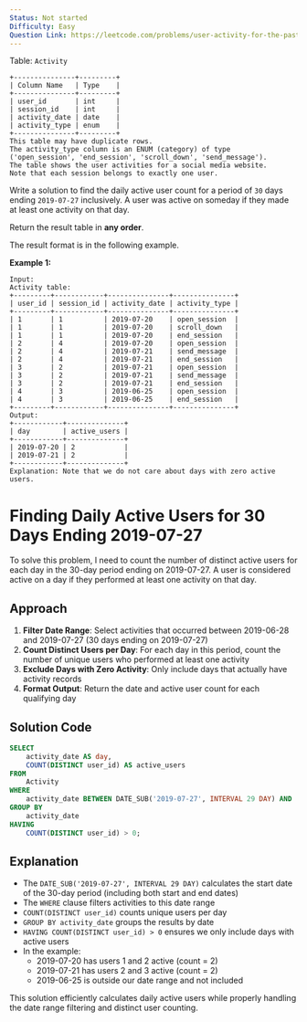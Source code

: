 ```yaml
---
Status: Not started
Difficulty: Easy
Question Link: https://leetcode.com/problems/user-activity-for-the-past-30-days-i/
---
```

Table: `Activity`

```Plain
+---------------+---------+
| Column Name   | Type    |
+---------------+---------+
| user_id       | int     |
| session_id    | int     |
| activity_date | date    |
| activity_type | enum    |
+---------------+---------+
This table may have duplicate rows.
The activity_type column is an ENUM (category) of type ('open_session', 'end_session', 'scroll_down', 'send_message').
The table shows the user activities for a social media website.
Note that each session belongs to exactly one user.
```

Write a solution to find the daily active user count for a period of `30` days ending `2019-07-27` inclusively. A user was active on someday if they made at least one activity on that day.

Return the result table in **any order**.

The result format is in the following example.

**Example 1:**

```Plain
Input:
Activity table:
+---------+------------+---------------+---------------+
| user_id | session_id | activity_date | activity_type |
+---------+------------+---------------+---------------+
| 1       | 1          | 2019-07-20    | open_session  |
| 1       | 1          | 2019-07-20    | scroll_down   |
| 1       | 1          | 2019-07-20    | end_session   |
| 2       | 4          | 2019-07-20    | open_session  |
| 2       | 4          | 2019-07-21    | send_message  |
| 2       | 4          | 2019-07-21    | end_session   |
| 3       | 2          | 2019-07-21    | open_session  |
| 3       | 2          | 2019-07-21    | send_message  |
| 3       | 2          | 2019-07-21    | end_session   |
| 4       | 3          | 2019-06-25    | open_session  |
| 4       | 3          | 2019-06-25    | end_session   |
+---------+------------+---------------+---------------+
Output:
+------------+--------------+
| day        | active_users |
+------------+--------------+
| 2019-07-20 | 2            |
| 2019-07-21 | 2            |
+------------+--------------+
Explanation: Note that we do not care about days with zero active users.
```

# Finding Daily Active Users for 30 Days Ending 2019-07-27

To solve this problem, I need to count the number of distinct active users for each day in the 30-day period ending on 2019-07-27. A user is considered active on a day if they performed at least one activity on that day.

## Approach

1. **Filter Date Range**: Select activities that occurred between 2019-06-28 and 2019-07-27 (30 days ending on 2019-07-27)
2. **Count Distinct Users per Day**: For each day in this period, count the number of unique users who performed at least one activity
3. **Exclude Days with Zero Activity**: Only include days that actually have activity records
4. **Format Output**: Return the date and active user count for each qualifying day

## Solution Code

```SQL
SELECT
    activity_date AS day,
    COUNT(DISTINCT user_id) AS active_users
FROM
    Activity
WHERE
    activity_date BETWEEN DATE_SUB('2019-07-27', INTERVAL 29 DAY) AND '2019-07-27'
GROUP BY
    activity_date
HAVING
    COUNT(DISTINCT user_id) > 0;
```

## Explanation

- The `DATE_SUB('2019-07-27', INTERVAL 29 DAY)` calculates the start date of the 30-day period (including both start and end dates)
- The `WHERE` clause filters activities to this date range
- `COUNT(DISTINCT user_id)` counts unique users per day
- `GROUP BY activity_date` groups the results by date
- `HAVING COUNT(DISTINCT user_id) > 0` ensures we only include days with active users
- In the example:
    - 2019-07-20 has users 1 and 2 active (count = 2)
    - 2019-07-21 has users 2 and 3 active (count = 2)
    - 2019-06-25 is outside our date range and not included

This solution efficiently calculates daily active users while properly handling the date range filtering and distinct user counting.